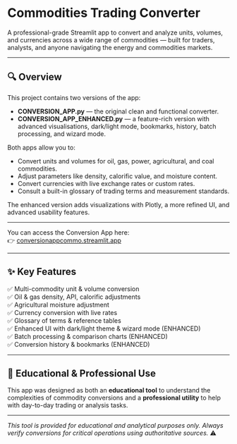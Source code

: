 # Commodities Trading Converter

A professional-grade Streamlit app to convert and analyze units, volumes, and currencies across a wide range of commodities — built for traders, analysts, and anyone navigating the energy and commodities markets.

---

## 🔍 Overview

This project contains two versions of the app:
- **CONVERSION_APP.py** — the original clean and functional converter.
- **CONVERSION_APP_ENHANCED.py** — a feature-rich version with advanced visualisations, dark/light mode, bookmarks, history, batch processing, and wizard mode.

Both apps allow you to:
- Convert units and volumes for oil, gas, power, agricultural, and coal commodities.
- Adjust parameters like density, calorific value, and moisture content.
- Convert currencies with live exchange rates or custom rates.
- Consult a built-in glossary of trading terms and measurement standards.

The enhanced version adds visualizations with Plotly, a more refined UI, and advanced usability features.

---

You can access the Conversion App here:  
👉 [conversionappcommo.streamlit.app](https://conversionappcommo.streamlit.app/)

---

## ✨ Key Features

✅ Multi-commodity unit & volume conversion  
✅ Oil & gas density, API, calorific adjustments  
✅ Agricultural moisture adjustment  
✅ Currency conversion with live rates  
✅ Glossary of terms & reference tables  
✅ Enhanced UI with dark/light theme & wizard mode (ENHANCED)  
✅ Batch processing & comparison charts (ENHANCED)  
✅ Conversion history & bookmarks (ENHANCED)

---

## 🎯 Educational & Professional Use

This app was designed as both an **educational tool** to understand the complexities of commodity conversions and a **professional utility** to help with day-to-day trading or analysis tasks.

---

*This tool is provided for educational and analytical purposes only. Always verify conversions for critical operations using authoritative sources.* ⚠️
